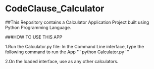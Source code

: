 # CodeClause_Calculator
##This Repository contains a Calculator Application Project built using Python Programming Language.

###HOW TO USE THIS APP

1.Run the Calculator.py file: In the Command Line interface, type the following command to run the App ''' python Calculator.py '''

2.On the loaded interface, use as any other calculators.

